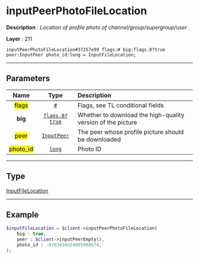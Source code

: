 # inputPeerPhotoFileLocation

**Description** : *Location of profile photo of channel/group/supergroup/user*

**Layer** : 211

```tl
inputPeerPhotoFileLocation#37257e99 flags:# big:flags.0?true peer:InputPeer photo_id:long = InputFileLocation;
```

---

## Parameters

| Name | Type | Description |
| :---: | :---: | :--- |
| <mark>flags</mark> | [`#`](type/#) | Flags, see TL conditional fields |
| **big** | [`flags.0?true`](type/true) | Whether to download the high-quality version of the picture |
| <mark>peer</mark> | [`InputPeer`](type/InputPeer) | The peer whose profile picture should be downloaded |
| <mark>photo_id</mark> | [`long`](type/long) | Photo ID |

---

## Type

[InputFileLocation](type/InputFileLocation)

---

## Example

```php
$inputFileLocation = $client->inputPeerPhotoFileLocation(
	big : true,
	peer : $client->inputPeerEmpty(),
	photo_id : -6763410424095988674,
);
```